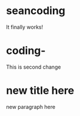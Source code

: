 # seancoding

It finally works!
# coding-
This is second change
# new title here
new paragraph here

